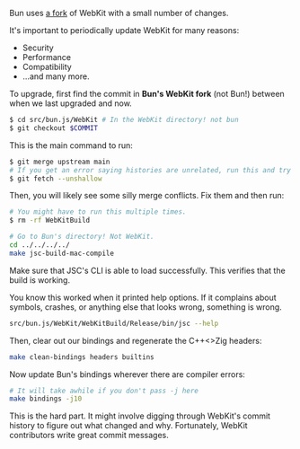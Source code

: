 Bun uses [a fork](https://github.com/oven-sh/WebKit) of WebKit with a small number of changes.

It's important to periodically update WebKit for many reasons:

- Security
- Performance
- Compatibility
- …and many more.

To upgrade, first find the commit in **Bun's WebKit fork** (not Bun!) between when we last upgraded and now.

```bash
$ cd src/bun.js/WebKit # In the WebKit directory! not bun
$ git checkout $COMMIT
```

This is the main command to run:

```bash
$ git merge upstream main
# If you get an error saying histories are unrelated, run this and try again:
$ git fetch --unshallow
```

Then, you will likely see some silly merge conflicts. Fix them and then run:

```bash
# You might have to run this multiple times.
$ rm -rf WebKitBuild

# Go to Bun's directory! Not WebKit.
cd ../../../../
make jsc-build-mac-compile
```

Make sure that JSC's CLI is able to load successfully. This verifies that the build is working.

You know this worked when it printed help options. If it complains about symbols, crashes, or anything else that looks wrong, something is wrong.

```bash
src/bun.js/WebKit/WebKitBuild/Release/bin/jsc --help
```

Then, clear out our bindings and regenerate the C++<>Zig headers:

```bash
make clean-bindings headers builtins
```

Now update Bun's bindings wherever there are compiler errors:

```bash
# It will take awhile if you don't pass -j here
make bindings -j10
```

This is the hard part. It might involve digging through WebKit's commit history to figure out what changed and why. Fortunately, WebKit contributors write great commit messages.
